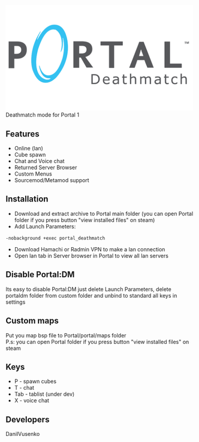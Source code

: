 <img src="logo.png" width="500px" aligin=center><br>
Deathmatch mode for Portal 1

## Features
- Online (lan)
- Cube spawn
- Chat and Voice chat
- Returned Server Browser
- Custom Menus
- Sourcemod/Metamod support

## Installation
- Download and extract archive to Portal main folder (you can open Portal folder if you press button "view installed files" on steam)<br>
- Add Launch Parameters:
```Command
-nobackground +exec portal_deathmatch 
```
- Download Hamachi or Radmin VPN to make a lan connection
- Open lan tab in Server browser in Portal to view all lan servers

## Disable Portal:DM
Its easy to disable Portal:DM just delete Launch Parameters, delete portaldm folder from custom folder and unbind to standard all keys in settings 

## Custom maps
Put you map bsp file to Portal/portal/maps folder <br>
P.s: you can open Portal folder if you press button "view installed files" on steam

## Keys 
- P   - spawn cubes
- T   - chat
- Tab - tablist (under dev)
- X   - voice chat

## Developers
DanilVusenko

